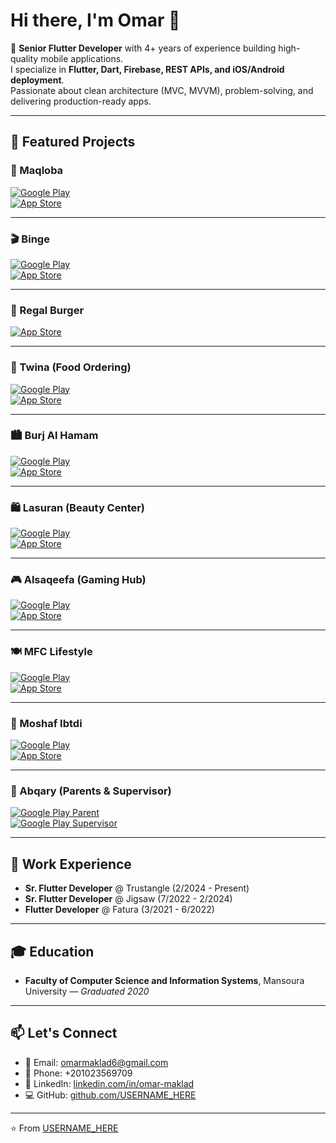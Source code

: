 # Hi there, I'm Omar 👋

🚀 **Senior Flutter Developer** with 4+ years of experience building high-quality mobile applications.  
I specialize in **Flutter, Dart, Firebase, REST APIs, and iOS/Android deployment**.  
Passionate about clean architecture (MVC, MVVM), problem-solving, and delivering production-ready apps.  

---

## 📱 Featured Projects

### 🥘 Maqloba  
[![Google Play](https://img.shields.io/badge/Google_Play-Download-green)](https://play.google.com/store/apps/details?id=com.mozaic.www.maqloba)  
[![App Store](https://img.shields.io/badge/App_Store-Download-blue)](https://apps.apple.com/eg/app/maqloba/id1461139172)  

---

### 🎬 Binge  
[![Google Play](https://img.shields.io/badge/Google_Play-Download-green)](https://play.google.com/store/apps/details?id=com.jigsaw.binge)  
[![App Store](https://img.shields.io/badge/App_Store-Download-blue)](https://apps.apple.com/eg/app/binge-%D8%A8%D9%86%D8%AC/id6450887409)  

---

### 🍔 Regal Burger  
[![App Store](https://img.shields.io/badge/App_Store-Download-blue)](https://apps.apple.com/eg/app/regalburger-app/id6742725100)  

---

### 🏢 Twina (Food Ordering)  
[![Google Play](https://img.shields.io/badge/Google_Play-Download-green)](https://play.google.com/store/apps/details?id=com.jigsaw.twina&pcampaignid=web_share)  
[![App Store](https://img.shields.io/badge/App_Store-Download-blue)](https://apps.apple.com/eg/app/twina/id1621281211)  

---

### 🏙️ Burj Al Hamam  
[![Google Play](https://img.shields.io/badge/Google_Play-Download-green)](https://play.google.com/store/apps/details?id=co.jigsawtech.burjalhamam&pcampaignid=web_share)  
[![App Store](https://img.shields.io/badge/App_Store-Download-blue)](https://apps.apple.com/eg/app/burj-al-hamam-ksa/id6477833985)  

---

### 🛍️ Lasuran (Beauty Center)  
[![Google Play](https://img.shields.io/badge/Google_Play-Download-green)](https://play.google.com/store/apps/details?id=com.jigsaw.lasuran&pcampaignid=web_share)  
[![App Store](https://img.shields.io/badge/App_Store-Download-blue)](https://apps.apple.com/eg/app/lasuran/id6738307980)  

---

### 🎮 Alsaqeefa (Gaming Hub)  
[![Google Play](https://img.shields.io/badge/Google_Play-Download-green)](https://play.google.com/store/apps/details?id=com.jigsaw.alsaqeefa&pcampaignid=web_share)  
[![App Store](https://img.shields.io/badge/App_Store-Download-blue)](https://apps.apple.com/eg/app/alsaqeefa/id6448675851)  

---

### 🍽️ MFC Lifestyle  
[![Google Play](https://img.shields.io/badge/Google_Play-Download-green)](https://play.google.com/store/apps/details?id=com.jigsaw.appmfc&pcampaignid=web_share)  
[![App Store](https://img.shields.io/badge/App_Store-Download-blue)](https://apps.apple.com/eg/app/mfc-app/id6740581301)  

---

### 📖 Moshaf Ibtdi  
[![Google Play](https://img.shields.io/badge/Google_Play-Download-green)](https://play.google.com/store/apps/details?id=com.ibtdi.moshaf_ibtdi&pcampaignid=web_share)  
[![App Store](https://img.shields.io/badge/App_Store-Download-blue)](https://apps.apple.com/eg/app/%D9%85%D8%B5%D8%AD%D9%81-%D8%A7%D8%A8%D8%AA%D8%AF%D9%8A/id6467126826)  

---

### 🧠 Abqary (Parents & Supervisor)  
[![Google Play Parent](https://img.shields.io/badge/Google_Play-Parent_App-green)](https://play.google.com/store/apps/details?id=com.ibtdi.apqry_parent&pcampaignid=web_share)  
[![Google Play Supervisor](https://img.shields.io/badge/Google_Play-Supervisor_App-green)](https://play.google.com/store/apps/details?id=com.ibtdi.abqary_supervisor&pcampaignid=web_share)  

---

## 💼 Work Experience
- **Sr. Flutter Developer** @ Trustangle (2/2024 - Present)  
- **Sr. Flutter Developer** @ Jigsaw (7/2022 - 2/2024)  
- **Flutter Developer** @ Fatura (3/2021 - 6/2022)  

---

## 🎓 Education
- **Faculty of Computer Science and Information Systems**, Mansoura University — *Graduated 2020*  

---

## 📫 Let's Connect
- 📧 Email: omarmaklad6@gmail.com  
- 📱 Phone: +201023569709  
- 💼 LinkedIn: [linkedin.com/in/omar-maklad](https://www.linkedin.com/in/omar-maklad)  
- 💻 GitHub: [github.com/USERNAME_HERE](https://github.com/USERNAME_HERE)  

---

⭐️ From [USERNAME_HERE](https://github.com/USERNAME_HERE)
